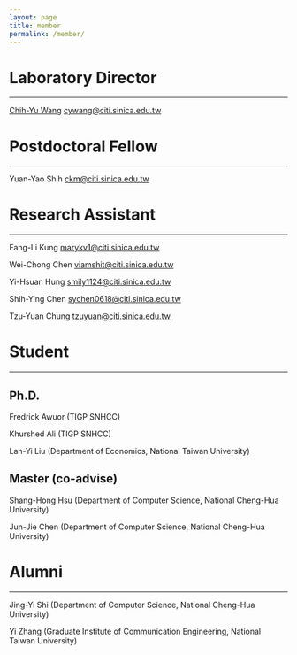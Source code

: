 ```yaml
---
layout: page
title: member
permalink: /member/
---
```


# Laboratory Director

----------------

[Chih-Yu Wang](http://tom.ky) <cywang@citi.sinica.edu.tw>

# Postdoctoral Fellow

-----------------

Yuan-Yao Shih <ckm@citi.sinica.edu.tw>

# Research Assistant

----------------

Fang-Li Kung <marykv1@citi.sinica.edu.tw>

Wei-Chong Chen <viamshit@citi.sinica.edu.tw>

Yi-Hsuan Hung <smily1124@citi.sinica.edu.tw>

Shih-Ying Chen <sychen0618@citi.sinica.edu.tw>

Tzu-Yuan Chung <tzuyuan@citi.sinica.edu.tw>

# Student

----------------

## Ph.D.

Fredrick Awuor (TIGP SNHCC)

Khurshed Ali (TIGP SNHCC)

Lan-Yi Liu (Department of Economics, National Taiwan University)

## Master (co-advise)

Shang-Hong Hsu (Department of Computer Science, National Cheng-Hua University)

Jun-Jie Chen (Department of Computer Science, National Cheng-Hua University)

# Alumni

----------------

Jing-Yi Shi (Department of Computer Science, National Cheng-Hua University)

Yi Zhang (Graduate Institute of Communication Engineering, National Taiwan University)
